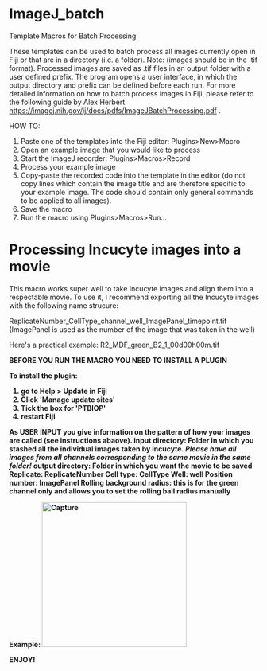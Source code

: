 # ImageJ_batch
Template Macros for Batch Processing

These templates can be used to batch process all images currently open in Fiji or that are in a directory (i.e. a folder). Note: (images should be in the .tif format).
Processed images are saved as .tif files in an output folder with a user defined prefix.
The program opens a user interface, in which the output directory and prefix can be defined before each run.
For more detailed information on how to batch process images in Fiji, please refer to the following guide by Alex Herbert https://imagej.nih.gov/ij/docs/pdfs/ImageJBatchProcessing.pdf .

HOW TO:
   1. Paste one of the templates into the Fiji editor: Plugins>New>Macro
   2. Open an example image that you would like to process
   3. Start the ImageJ recorder: Plugins>Macros>Record
   4. Process your example image
   5. Copy-paste the recorded code into the template in the editor (do not copy lines which contain the image title and are therefore specific to your example image. 
      The code should contain only general commands to be applied to all images).
   6. Save the macro 
   7. Run the macro using Plugins>Macros>Run... 



# Processing Incucyte images into a movie

This macro works super well to take Incucyte images and align them into a respectable movie.
To use it, I recommend exporting all the Incucyte images with the following name strucure:

ReplicateNumber_CellType_channel_well_ImagePanel_timepoint.tif  (ImagePanel is used as the number of the image that was taken in the well)

Here's a practical example: 
R2_MDF_green_B2_1_00d00h00m.tif

<strong>  BEFORE YOU RUN THE MACRO YOU NEED TO INSTALL A PLUGIN <strong>
   
To install the plugin:
1. go to Help > Update in Fiji
2. Click 'Manage update sites'
3. Tick the box for 'PTBIOP'
4. restart Fiji

As USER INPUT you give information on the pattern of how your images are called (see instructions abaove).
input directory: Folder in which you stashed all the individual images taken by incucyte. 
*Please have all images from all channels corresponding to the same movie in the same folder!*
output directory: Folder in which you want the movie to be saved
Replicate: ReplicateNumber 
Cell type: CellType 
Well: well
Position number: ImagePanel 
Rolling background radius: this is for the green channel only and allows you to set the rolling ball radius manually

Example: 
<img width="291" alt="Capture" src="https://user-images.githubusercontent.com/87492099/149831113-2f0993aa-4f4f-4e47-9b2b-ac22b0fb894c.PNG">



ENJOY!
